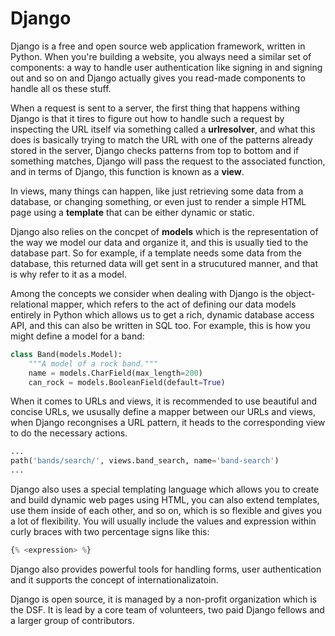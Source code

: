 # Django

Django is a free and open source web application framework, written in Python. When you're building a website, you always need a similar set of components: a way to handle user authentication like signing in and signing out and so on and Django actually gives you read-made components to handle all os these stuff.

When a request is sent to a server, the first thing that happens withing Django is that it tires to figure out how to handle such a request by inspecting the URL itself via something called a **urlresolver**, and what this does is basically trying to match the URL with one of the patterns already stored in the server, Django checks patterns from top to bottom and if something matches, Django will pass the request to the associated function, and in terms of Django, this function is known as a **view**.

In views, many things can happen, like just retrieving some data from a database, or changing something, or even just to render a simple HTML page using a **template** that can be either dynamic or static. 

Django also relies on the concpet of **models** which is the representation of the way we model our data and organize it, and this is usually tied to the database part. So for example, if a template needs some data from the database, this returned data will get sent in a strucutured manner, and that is why refer to it as a model.

Among the concepts we consider when dealing with Django is the object-relational mapper, which refers to the act of defining our data models entirely in Python which allows us to get a rich, dynamic database access API, and this can also be written in SQL too. For example, this is how you might define a model for a band:

```python
class Band(models.Model):
    """A model of a rock band."""
    name = models.CharField(max_length=200)
    can_rock = models.BooleanField(default=True)
```

When it comes to URLs and views, it is recommended to use beautiful and concise URLs, we ususally define a mapper between our URLs and views, when Django recongnises a URL pattern, it heads to the corresponding view to do the necessary actions.

```python
...
path('bands/search/', views.band_search, name='band-search')
...
```

Django also uses a special templating language which allows you to create and build dynamic web pages using HTML, you can also extend templates, use them inside of each other, and so on, which is so flexible and gives you a lot of flexibility. You will usually include the values and expression within curly braces with two percentage signs like this:

```python 
{% <expression> %}
```

Django also provides powerful tools for handling forms, user authentication and it supports the concept of internationalizatoin.

Django is open source, it is managed by a non-profit organization which is the DSF. It is lead by a core team of volunteers, two paid Django fellows and a larger group of contributors.

